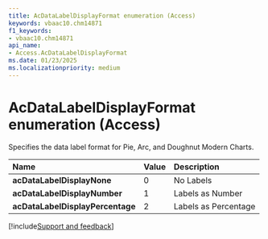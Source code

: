 ```yaml
---
title: AcDataLabelDisplayFormat enumeration (Access)
keywords: vbaac10.chm14871
f1_keywords:
- vbaac10.chm14871
api_name:
- Access.AcDataLabelDisplayFormat
ms.date: 01/23/2025
ms.localizationpriority: medium
---
```



# AcDataLabelDisplayFormat enumeration (Access)

Specifies the data label format for Pie, Arc, and Doughnut Modern Charts.

|Name|Value|Description|
|:-----|:-----|:-----|
|**acDataLabelDisplayNone**|0|No Labels|
|**acDataLabelDisplayNumber**|1|Labels as Number|
|**acDataLabelDisplayPercentage**|2|Labels as Percentage|

[!include[Support and feedback](~/includes/feedback-boilerplate.md)]
